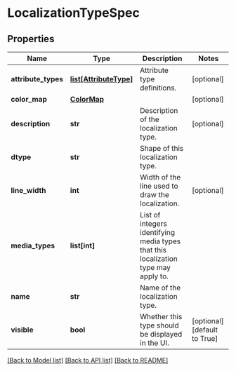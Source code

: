 # LocalizationTypeSpec

## Properties
Name | Type | Description | Notes
------------ | ------------- | ------------- | -------------
**attribute_types** | [**list[AttributeType]**](AttributeType.md) | Attribute type definitions. | [optional] 
**color_map** | [**ColorMap**](ColorMap.md) |  | [optional] 
**description** | **str** | Description of the localization type. | [optional] 
**dtype** | **str** | Shape of this localization type. | 
**line_width** | **int** | Width of the line used to draw the localization. | [optional] 
**media_types** | **list[int]** | List of integers identifying media types that this localization type may apply to. | 
**name** | **str** | Name of the localization type. | 
**visible** | **bool** | Whether this type should be displayed in the UI. | [optional] [default to True]

[[Back to Model list]](../README.md#documentation-for-models) [[Back to API list]](../README.md#documentation-for-api-endpoints) [[Back to README]](../README.md)


